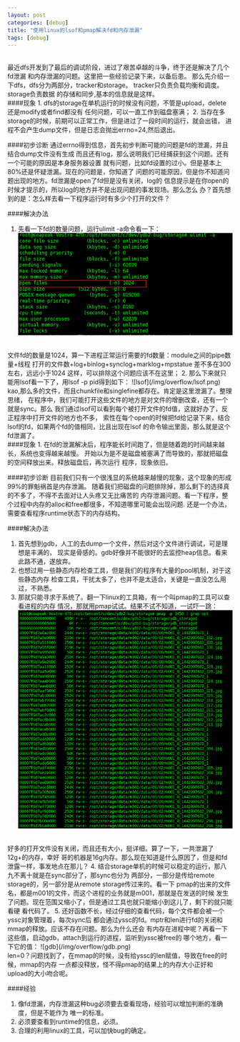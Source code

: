 ```yaml
---
layout: post
categories: [debug]
title: "使用linux的lsof和pmap解决fd和内存泄漏"
tags: [debug]
---
```


<br/>
最近dfs开发到了最后的调试阶段，进过了艰苦卓越的斗争，终于还是解决了几个fd泄漏
和内存泄漏的问题。这里把一些经验记录下来，以备后患。  
那么先介绍一下dfs，dfs分为两部分，tracker和storage。
tracker只负责负载均衡和调度。storage负责数据
的存储和同步,基本的信息就是这样。  

<br/>
####现象
1. dfs的storage在单机运行的时候没有问题，不管是upload，delete还是modify或者find都没有
任何问题，可以一直工作到磁盘塞满；  
2. 当存在多storage的时候，前期可以正常工作，但是进过了一段时间的运行，就会出错，
进程不会产生dump文件，但是日志会抛出errno=24,然后退出。

####初步诊断
通过errno得到信息，首先初步判断可能的问题是fd的泄漏，并且结合dump文件没有生成
而且还有log，那么说明我们已经捕获到这个问题。还有一个可能的原因是本身服务器设置
就有问题，比如fd设置的过小。但是基本上80%还是怀疑泄漏。现在的问题是，你知道了
问题的可能原因，但是你不知道问题出现的地方。fd泄漏是open了fd但是没有关闭，log的
信息提示是在你open的时候才提示的，所以log的地方并不是出现问题的事发现场。那么怎么
办？首先想到的是：怎么样去看一下程序运行时有多少个打开的文件？  

####解决办法
1. 先看一下fd的数量问题，运行ulimit -a命令看一下：  
![ulimit](/img/overflow/ulimit.png)
<br/>
文件fd的数量是1024，算一下进程正常运行需要的fd数量：module之间的pipe数量+线程
打开的文件数+log+binlog+synclog+marklog+mpstatue 差不多在300左右，远远小于1024
这样，可以排除这个问题应该不在这里；  
2. 那么下来就只能用lsof看一下了，用lsof -p pid得到如下：  
![lsof](/img/overflow/lsof.png)
<br/>
kao,那么多的文件，而且chunkfile和singlefine都存在。肯定是这里泄漏了。整理思绪，
在程序中，我们可能打开这些文件的地方是对文件的增删改查，还有一个就是sync。那么
我们通过lsof可以看到每个被打开文件的fd值，这就好办了，反正程序中打开文件的地方也不多，
索性在每个open的时候把fd给记录下来，结合lsof的fd，如果两个fd的值相同，比且出现在lsof
的命令输出里面，那么就是这个fd泄漏了。  

<br/>
####现象
1. 在fd的泄漏解决后，程序能长时间跑了，但是随着跑的时间越来越长，系统也变得越来越慢。
开始以为是不是磁盘被塞满了而导致的，那就把磁盘的空间释放出来。释放磁盘后，再次运行
程序，现象依旧。  

####初步诊断
目前我们只有一个很浅显的系统越来越慢的现象，这个现象的形成99%的罪魁祸首是内存泄漏。
随着我们把磁盘的问题排除掉，那么剩下的选择真的不多了，不得不去面对让人头疼又无比痛苦的
内存泄漏问题。看一下程序，整个过程中内存的alloc和free都很多，不知道哪里可能会出现问题.
还是一个办法，需要查看程序runtime状态下的内存结构。  

####解决办法
1. 首先想到gdb，人工的去dump一个文件，然后对这个文件进行调试，可是理想是丰满的，
现实是骨感的。gdb好像并不能很好的去监控heap信息。看来此路不通，遂放弃。  
2. 也想过用一些静态内存检查工具，但是我们的程序有大量的pool机制，对于这些静态内存
检查工具，干扰太多了，也并不是太适合，关键是一直没怎么用过，不熟悉。
3. 那就只能寻求于系统了。翻一下linux的工具箱，有一个叫pmap的工具可以查看进程的内存
情况，那就用pmap试试。结果不试不知道，一试吓一跳：  
![pmap](/img/overflow/pmap.png)
<br/>
好多的打开文件没有关闭，而且还有大小，挺详细。算了一下，一共泄漏了12g+的内存，幸好
哥的机器是16g内存。那么现在知道是什么原因了，但是和fd泄露一样，事发地点在那儿？
4. 结合storage单机的时候可以稳定的运行，那八九不离十就是在sync部分了，那sync也分为
两部分，一部分是传给remote storage的，另一部分是从remote storage传过来的。看一下
pmap的出来的文件名，都是m001的文件，而这个进程的业务就是m001，那就是在发送的时候
发生了问题。现在范围又缩小了，但是通过工具也就只能缩小到这儿了，剩下的就只能看硬
看代码了。  
5. 还好函数不长，经过仔细的查看代码，每个文件都会被一个yssc对象管理着，每次sync后
都会通过yssc的fd。mptr和len进行fd的关闭和mmap的释放。应该不存在问题。那么为什么还会
有内存在进程中呢？再看一下这些值，启动gdb，attach到运行的进程，监听到yssc被free的
哪个地方，看一下它的值：  
![gdb](/img/overflow/gdb.png)
<br/>
len=0？问题找到了，在mmap的时候，没有给yssc的len赋值，导致在free的时候，mmap的内存
一点都没释放，怪不得pmap的结果上的内存大小正好和upload的大小吻合呢。  

####经验
1. 像fd泄漏，内存泄漏这种bug必须要去查看现场，经验可以增加判断的准确度，但是不能作为
唯一的标准。  
2. 必须要查看到runtime的信息，必须。  
3. 合理的利用linux的工具，可以加快bug的确定。  


